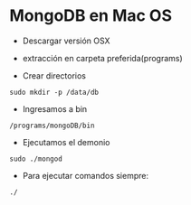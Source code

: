 # MongoDB en Mac OS

- Descargar versión OSX
- extracción en carpeta preferida(programs)

- Crear directorios
```
sudo mkdir -p /data/db
``` 

- Ingresamos a bin
```
/programs/mongoDB/bin
```

- Ejecutamos el demonio
```
sudo ./mongod
```

- Para ejecutar comandos siempre:
```
./
```
